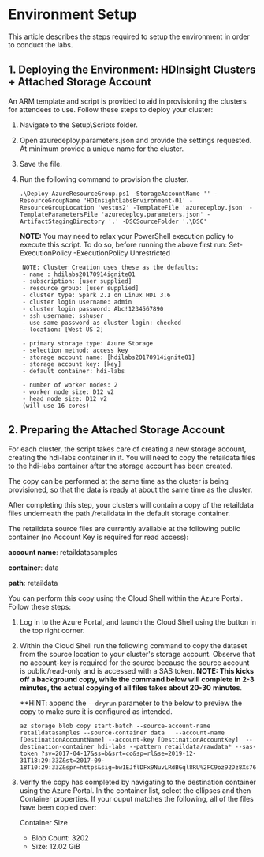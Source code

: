 # Environment Setup

This article describes the steps required to setup the environment in order to conduct the labs. 


## 1. Deploying the Environment: HDInsight Clusters + Attached Storage Account
An ARM template and script is provided to aid in provisioning the clusters for attendees to use. Follow these steps to deploy your cluster:

1. Navigate to the Setup\Scripts folder. 
2. Open azuredeploy.parameters.json and provide the settings requested. At minimum provide a unique name for the cluster.
3. Save the file.
4. Run the following command to provision the cluster.

    ```
    .\Deploy-AzureResourceGroup.ps1 -StorageAccountName '' -ResourceGroupName 'HDInsightLabsEnvironment-01' -ResourceGroupLocation 'westus2' -TemplateFile 'azuredeploy.json' -TemplateParametersFile 'azuredeploy.parameters.json' -ArtifactStagingDirectory '.' -DSCSourceFolder '.\DSC'
    ```

    **NOTE:** You may need to relax your PowerShell execution policy to execute this script. To do so, before running the above first run:
    Set-ExecutionPolicy -ExecutionPolicy Unrestricted

```
    NOTE: Cluster Creation uses these as the defaults:
    - name : hdilabs20170914ignite01  
    - subscription: [user supplied]  
    - resource group: [user supplied] 
    - cluster type: Spark 2.1 on Linux HDI 3.6
    - cluster login username: admin
    - cluster login password: Abc!1234567890
    - ssh username: sshuser
    - use same password as cluster login: checked
    - location: [West US 2]

    - primary storage type: Azure Storage
    - selection method: access key
    - storage account name: [hdilabs20170914ignite01]
    - storage account key: [key]
    - default container: hdi-labs

    - number of worker nodes: 2
    - worker node size: D12 v2
    - head node size: D12 v2
    (will use 16 cores)
```

## 2. Preparing the Attached Storage Account
For each cluster, the script takes care of creating a new storage account, creating the hdi-labs container in it. You will need to copy the retaildata files to the hdi-labs container after the storage account has been created. 

The copy can be performed at the same time as the cluster is being provisioned, so that the data is ready at about the same time as the cluster.

After completing this step, your clusters will contain a copy of the retaildata files underneath the path /retaildata in the default storage container. 

The retaildata source files are currently available at the following public container (no Account Key is required for read access):

**account name**: retaildatasamples

**container**: data

**path**: retaildata

You can perform this copy using the Cloud Shell within the Azure Portal. Follow these steps:
1. Log in to the Azure Portal, and launch the Cloud Shell using the button in the top right corner.
2. Within the Cloud Shell run the following command to copy the dataset from the source location to your cluster's storage account. Observe that no account-key is required for the source because the source account is public/read-only and is accessed with a SAS token. **NOTE: This kicks off a background copy, while the command below will complete in 2-3 minutes, the actual copying of all files takes about 20-30 minutes**.

    **HINT: append the ```--dryrun``` parameter to the below to preview the copy to make sure it is configured as intended.

    ```
    az storage blob copy start-batch --source-account-name retaildatasamples --source-container data   --account-name [DestinationAccountName] --account-key [DestinationAccountKey]  --destination-container hdi-labs --pattern retaildata/rawdata* --sas-token ?sv=2017-04-17&ss=b&srt=co&sp=rl&se=2019-12-31T18:29:33Z&st=2017-09-18T10:29:33Z&spr=https&sig=bw1EJflDFx9NuvLRdBGql8RU%2FC9oz92Dz8Xs76cftJM%3D

    ```

3. Verify the copy has completed by navigating to the destination container using the Azure Portal. In the container list, select the ellipses and then Container properties. If your ouput matches the following, all of the files have been copied over:

    Container Size
    * Blob Count: 3202
    * Size: 12.02 GiB
